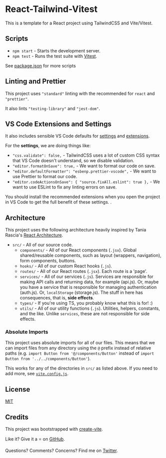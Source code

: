 # React-Tailwind-Vitest

This is a template for a React project using TailwindCSS and Vite/Vitest.

## Scripts

- `npm start` - Starts the development server.
- `npm test` - Runs the test suite with [Vitest](https://vitest.dev/guide/cli.html#commands).

See [package.json](./package.json) for more scripts

## Linting and Prettier

This project uses `"standard"` linting with the recommended for `react` and `"prettier"`.

It also lints `"testing-library"` and `"jest-dom"`.

## VS Code Extensions and Settings

It also includes sensible VS Code defaults for [settings](./.vscode/settings.json) and [extensions](./.vscode/extensions.json).

For the **settings**, we are doing things like:

- `"css.validate": false,` - TailwindCSS uses a lot of custom CSS syntax that VS Code doesn't understand, so we disable validation.
- `"editor.formatOnSave": true,` - We want to format our code on save.
- `"editor.defaultFormatter": "esbenp.prettier-vscode",` - We want to use Prettier to format our code.
- `"editor.codeActionsOnSave": { "source.fixAll.eslint": true },` - We want to use ESLint to fix any linting errors on save.

You should install the recommended extensions when you open the project in VS Code to get the full benefit of these settings.
.

## Architecture

This project uses the following architecture heavily inspired by Tania Rascia's [React Architecture](https://www.taniarascia.com/react-architecture-directory-structure/).

- `src/` - All of our source code.
  - `components/` - All of our React components (`.jsx`). Global shared/reusable components, such as layout (wrappers, navigation), form components, buttons.
  - `hooks/` - All of our custom React hooks (`.js`).
  - `routes/` - All of our React routes (`.jsx`). Each route is a 'page'.
  - `services/` - All of our services (`.js`). Services are responsible for making API calls and returning data, for example (api.js). Or, maybe you have a service that is responsible for managing authentication (auth.js). Or, `localStorage` (storage.js). The stuff in here has consequences, that is, **side effects**.
  - `types/` - If you're using TS, you probably know what this is for! :)
  - `utils/` - All of our utility functions (`.js`). Utilities, helpers, constants, and the like. Unlike `services`, these are not responsible for side effects.

### Absolute Imports

This project uses absolute imports for all of our files. This means that we can import files from any directory using the `@` prefix instead of relative paths (e.g. `import Button from '@/components/Button'` instead of `import Button from '../../components/Button'`).

This works for any of the directories in `src/` as listed above. If you need to add more, see [`vite.config.js`](./vite.config.js).

## License

[MIT](./LICENSE)

## Credits

This project was bootstrapped with [create-vite](https://vitejs.dev/guide/).

Like it? Give it a ⭐️ on [GitHub](https://github.com/manavm1990/vite-react-tailwind-vitest).

Questions? Comments? Concerns? Find me on [Twitter](https://twitter.com/GoCodeFinity).
